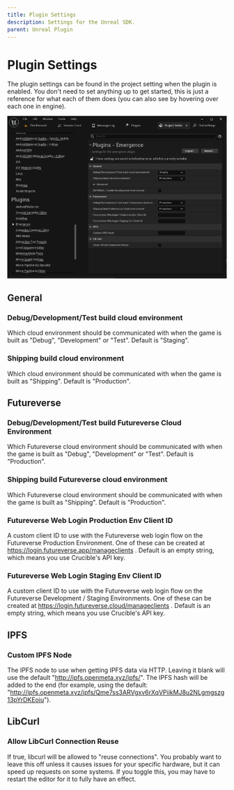 ```yaml
---
title: Plugin Settings
description: Settings for the Unreal SDK.
parent: Unreal Plugin
---
```


# Plugin Settings

The plugin settings can be found in the project setting when the plugin is enabled. You don't need to set anything up to get started, this is just a reference for what each of them does (you can also see by hovering over each one in engine).

![](PluginSettings.PNG)

## General

### Debug/Development/Test build cloud environment

Which cloud environment should be communicated with when the game is built as "Debug", "Development" or "Test". Default is "Staging".

### Shipping build cloud environment

Which cloud environment should be communicated with when the game is built as "Shipping". Default is "Production".

## Futureverse

### Debug/Development/Test build Futureverse Cloud Environment

Which Futureverse cloud environment should be communicated with when the game is built as "Debug", "Development" or "Test". Default is "Production".

### Shipping build Futureverse cloud environment

Which Futureverse cloud environment should be communicated with when the game is built as "Shipping". Default is "Production".

### Futureverse Web Login Production Env Client ID

A custom client ID to use with the Futureverse web login flow on the Futureverse Production Environment. One of these can be created at https://login.futureverse.app/manageclients . Default is an empty string, which means you use Crucible's API key.

### Futureverse Web Login Staging Env Client ID

A custom client ID to use with the Futureverse web login flow on the Futureverse Development / Staging Environments. One of these can be created at https://login.futureverse.cloud/manageclients . Default is an empty string, which means you use Crucible's API key.

## IPFS

### Custom IPFS Node

The IPFS node to use when getting IPFS data via HTTP. Leaving it blank will use the default "http://ipfs.openmeta.xyz/ipfs/". The IPFS hash will be added to the end (for example, using the default: "http://ipfs.openmeta.xyz/ipfs/Qme7ss3ARVgxv6rXqVPiikMJ8u2NLgmgszg13pYrDKEoiu").

## LibCurl

### Allow LibCurl Connection Reuse

If true, libcurl will be allowed to "reuse connections". You probably want to leave this off unless it causes issues for your specific hardware, but it can speed up requests on some systems. If you toggle this, you may have to restart the editor for it to fully have an effect.

